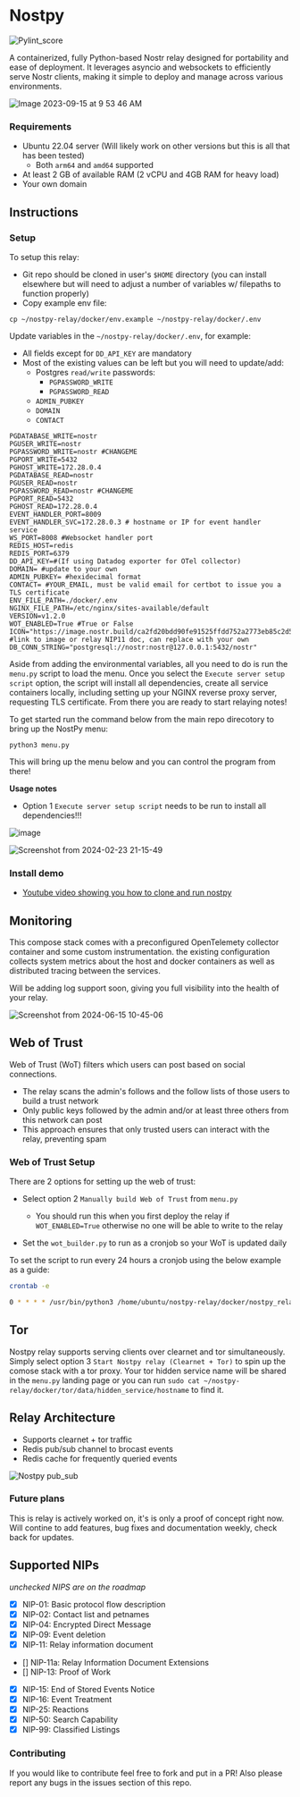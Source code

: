 # Nostpy

![Pylint_score](./pylint.svg) 

A containerized, fully Python-based Nostr relay designed for portability and ease of deployment. It leverages asyncio and websockets to efficiently serve Nostr clients, making it simple to deploy and manage across various environments.


![Image 2023-09-15 at 9 53 46 AM](https://github.com/UTXOnly/nost-py/assets/49233513/724cfbeb-03a0-4d10-b0d1-6b638ac153c4)


### Requirements

* Ubuntu 22.04 server (Will likely work on other versions but this is all that has been tested)
  * Both `arm64` and `amd64` supported
* At least 2 GB of available RAM (2 vCPU and 4GB RAM for heavy load)
* Your own domain


## Instructions

### Setup

To setup this relay:

* Git repo should be cloned in user's `$HOME` directory (you can install elsewhere but will need to adjust a number of variables w/ filepaths to function properly)
* Copy example env file:

```
cp ~/nostpy-relay/docker/env.example ~/nostpy-relay/docker/.env 
```

Update variables in the `~/nostpy-relay/docker/.env`, for example:
* All fields except for `DD_API_KEY` are mandatory
* Most of the existing values can be left but you will need to update/add:
  * Postgres `read/write` passwords:
    * `PGPASSWORD_WRITE`
    * `PGPASSWORD_READ`
  * `ADMIN_PUBKEY`
  * `DOMAIN`
  * `CONTACT`

```
PGDATABASE_WRITE=nostr
PGUSER_WRITE=nostr
PGPASSWORD_WRITE=nostr #CHANGEME
PGPORT_WRITE=5432
PGHOST_WRITE=172.28.0.4
PGDATABASE_READ=nostr
PGUSER_READ=nostr
PGPASSWORD_READ=nostr #CHANGEME
PGPORT_READ=5432
PGHOST_READ=172.28.0.4
EVENT_HANDLER_PORT=8009
EVENT_HANDLER_SVC=172.28.0.3 # hostname or IP for event handler service
WS_PORT=8008 #Websocket handler port
REDIS_HOST=redis
REDIS_PORT=6379
DD_API_KEY=#(If using Datadog exporter for OTel collector)
DOMAIN= #update to your own 
ADMIN_PUBKEY= #hexidecimal format
CONTACT= #YOUR_EMAIL, must be valid email for certbot to issue you a TLS certificate
ENV_FILE_PATH=./docker/.env
NGINX_FILE_PATH=/etc/nginx/sites-available/default
VERSION=v1.2.0
WOT_ENABLED=True #True or False
ICON="https://image.nostr.build/ca2fd20bdd90fe91525ffdd752a2773eb85c2d5a144154d4a0e6227835fa4ae1.jpg" #link to image or relay NIP11 doc, can replace with your own
DB_CONN_STRING="postgresql://nostr:nostr@127.0.0.1:5432/nostr"

```

Aside from adding the environmental variables, all you need to do is run the `menu.py` script to load the menu. Once you select the `Execute server setup script` option, the script will install all dependencies, create all service containers locally, including setting up your NGINX reverse proxy server, requesting TLS certificate. From there you are ready to start relaying notes!

To get started run the command below from the main repo direcotory to bring up the NostPy menu:

```
python3 menu.py
```

This will bring up the menu below and you can control the program from there!

**Usage notes**
* Option 1 `Execute server setup script` needs to be run to install all dependencies!!!




![image](https://github.com/user-attachments/assets/c662940b-9832-44fc-8993-ae982a0ab0d7)



![Screenshot from 2024-02-23 21-15-49](https://github.com/UTXOnly/nost-py/assets/49233513/2119a053-3ebf-42b5-a996-2ccb87651c9e)



### Install demo

* [Youtube video showing you how to clone and run nostpy](https://www.youtube.com/watch?v=9Fmu7K2_t6Y)

## Monitoring

This compose stack comes with a preconfigured OpenTelemety collector container and some custom instrumentation. the existing configuration collects system metrics about the host and docker containers as well as distributed tracing between the services. 

Will be adding log support soon, giving you full visibility into the health of your relay. 

![Screenshot from 2024-06-15 10-45-06](https://github.com/UTXOnly/nost-py/assets/49233513/36afbaf4-cf7d-497b-8bb1-d2a90b7fa0af)


## Web of Trust

Web of Trust (WoT) filters which users can post based on social connections.
* The relay scans the admin's follows and the follow lists of those users to build a trust network
* Only public keys followed by the admin and/or at least three others from this network can post
* This approach ensures that only trusted users can interact with the relay, preventing spam

### Web of Trust Setup

There are 2 options for setting up the web of trust:
* Select option 2 `Manually build Web of Trust` from `menu.py`
  * You should run this when you first deploy the relay if `WOT_ENABLED=True` otherwise no one will be able to write to the relay

* Set the `wot_builder.py` to run as a cronjob so your WoT is updated daily

To set the script to run every 24 hours a cronjob using the below example as a guide:

```bash
crontab -e
```
```bash
0 * * * * /usr/bin/python3 /home/ubuntu/nostpy-relay/docker/nostpy_relay/wot_builder.py >> /home/ubuntu/nostpy-relay/wot.log 2>&1
```

## Tor

Nostpy relay supports serving clients over clearnet and tor simultaneously. Simply select option 3 `Start Nostpy relay (Clearnet + Tor)` to spin up the comose stack with a tor proxy. Your tor hidden service name will be shared in the `menu.py` landing page or you can run `sudo cat ~/nostpy-relay/docker/tor/data/hidden_service/hostname` to find it.

## Relay Architecture 
* Supports clearnet + tor traffic
* Redis pub/sub channel to brocast events
* Redis cache for frequently queried events

![Nostpy pub_sub](https://github.com/user-attachments/assets/824e79af-15f7-4f12-930b-4df83d3d4c08)




### Future plans

This is relay is actively worked on, it's is only a proof of concept right now. Will contine to add features, bug fixes and documentation weekly, check back for updates. 

## Supported NIPs
*unchecked NIPS are on the roadmap*

- [x] NIP-01: Basic protocol flow description
- [x] NIP-02: Contact list and petnames
- [x] NIP-04: Encrypted Direct Message
- [x] NIP-09: Event deletion
- [x] NIP-11: Relay information document
- [] NIP-11a: Relay Information Document Extensions
- [] NIP-13: Proof of Work
- [x] NIP-15: End of Stored Events Notice
- [x] NIP-16: Event Treatment
- [x] NIP-25: Reactions
- [x] NIP-50: Search Capability
- [x] NIP-99: Classified Listings

### Contributing

If you would like to contribute feel free to fork and put in a PR! Also please report any bugs in the issues section of this repo.
